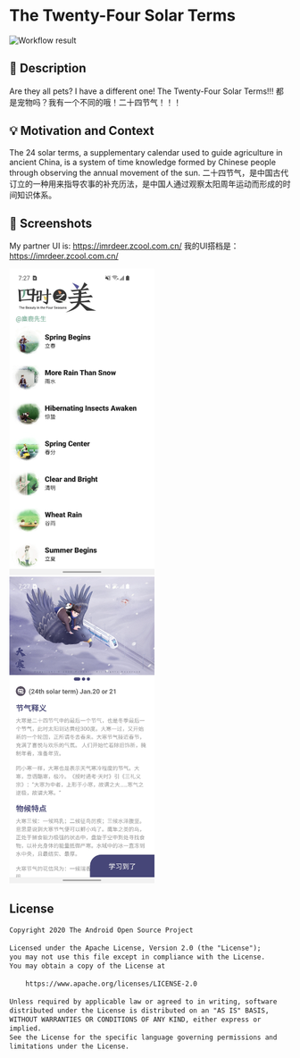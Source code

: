 # The Twenty-Four Solar Terms

<!--- Replace <OWNER> with your Github Username and <REPOSITORY> with the name of your repository. -->
<!--- You can find both of these in the url bar when you open your repository in github. -->
![Workflow result](https://github.com/CooLoongWu/Compose-AndroidDevChallenge-1/workflows/Check/badge.svg)


## :scroll: Description
<!--- Describe your app in one or two sentences -->
Are they all pets? I have a different one! The Twenty-Four Solar Terms!!!
都是宠物吗？我有一个不同的哦！二十四节气！！！

## :bulb: Motivation and Context
<!--- Optionally point readers to interesting parts of your submission. -->
<!--- What are you especially proud of? -->
The 24 solar terms, a supplementary calendar used to guide agriculture in ancient China, is a system of time knowledge formed by Chinese people through observing the annual movement of the sun.
二十四节气，是中国古代订立的一种用来指导农事的补充历法，是中国人通过观察太阳周年运动而形成的时间知识体系。


## :camera_flash: Screenshots
<!-- You can add more screenshots here if you like -->
My partner UI is: https://imrdeer.zcool.com.cn/
我的UI搭档是：https://imrdeer.zcool.com.cn/

<img src="/results/screenshot_1.png" width="260">&emsp;<img src="/results/screenshot_2.png" width="260">

## License
```
Copyright 2020 The Android Open Source Project

Licensed under the Apache License, Version 2.0 (the "License");
you may not use this file except in compliance with the License.
You may obtain a copy of the License at

    https://www.apache.org/licenses/LICENSE-2.0

Unless required by applicable law or agreed to in writing, software
distributed under the License is distributed on an "AS IS" BASIS,
WITHOUT WARRANTIES OR CONDITIONS OF ANY KIND, either express or implied.
See the License for the specific language governing permissions and
limitations under the License.
```